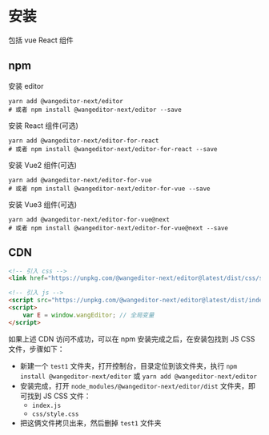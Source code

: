 # 安装

包括 vue React 组件

## npm

安装 editor

```shell
yarn add @wangeditor-next/editor
# 或者 npm install @wangeditor-next/editor --save
```

安装 React 组件(可选)

```shell
yarn add @wangeditor-next/editor-for-react
# 或者 npm install @wangeditor-next/editor-for-react --save
```

安装 Vue2 组件(可选)

```shell
yarn add @wangeditor-next/editor-for-vue
# 或者 npm install @wangeditor-next/editor-for-vue --save
```

安装 Vue3 组件(可选)

```shell
yarn add @wangeditor-next/editor-for-vue@next
# 或者 npm install @wangeditor-next/editor-for-vue@next --save
```

## CDN

```html
<!-- 引入 css -->
<link href="https://unpkg.com/@wangeditor-next/editor@latest/dist/css/style.css" rel="stylesheet">

<!-- 引入 js -->
<script src="https://unpkg.com/@wangeditor-next/editor@latest/dist/index.js"></script>
<script>
    var E = window.wangEditor; // 全局变量
</script>
```

如果上述 CDN 访问不成功，可以在 npm 安装完成之后，在安装包找到 JS CSS 文件，步骤如下：

- 新建一个 `test1` 文件夹，打开控制台，目录定位到该文件夹，执行 `npm install @wangeditor-next/editor` 或 `yarn add @wangeditor-next/editor`
- 安装完成，打开 `node_modules/@wangeditor-next/editor/dist` 文件夹，即可找到 JS CSS 文件：
    - `index.js`
    - `css/style.css`
- 把这俩文件拷贝出来，然后删掉 `test1` 文件夹
